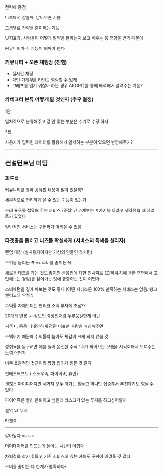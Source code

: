 전략에 중점

마트에서 장볼때, 담아두는 기능

그룹별로 전략을 같이하는 기능

넛지효과, 사람들이 어떻게 절약을 잘하는지 보고 배우는 등 영향을 받기 때문에

커뮤니티가 주 기능이 되어야 한다

### 커뮤니티 + 오픈 채팅방 (진행)

- 실시간 채팅
- 개인 가계부를 타인도 열람할 수 있게
- 그래프를 읽기 귀찮아 하는 경우 AI(GPT)를 통해 해석해서 알려주는 기능?

### 카테고리 분류 어떻게 할 것인지 (**추후 결정)**

1안

일차적으로 분류해주고 잘 안 맞는 부분은 수기로 수정 하자

2안

사용자가 입력한 데이터를 활용해서 일치하는 부분이 있으면 반영해주기?

---

## 컨설턴트님 미팅

### 피드백

커뮤니티를 통해 공유할 내용이 많이 있을까?

세부적으로 편리하게 쓸 수 있는 기능이 있는가

소비 욕구를 절약해 주는 서비스 (중점) // 가계부는 부가기능 이라고 생각했을 때 메리트가 있었다

일반적인 서비스는 구현하기 어려울 수 있음

### 타겟층을 좁히고 니즈를 확실하게 (서비스의 특색을 살리자)

랜덤 매칭 (실사용자이지만 가상의 인물인 것처럼)

수익을 늘리는 쪽 vs 소비를 줄이는 쪽

새로운 테크를 하는 것도 좋지만 금융업에 대한 인사이트 (고객 유치에 관한 측면에서 고민해보는 경험)를 얻어가는 것에 집중하는 것이 어떤가

소비패턴을 깊게 파보는 것도 좋다 (어떤 서비스든 100% 만족하는 서비스는 없음. 뱅크샐러드의 약점?)

수익률 자체보다는 편리한 소액 투자에 초점??

20대의 연봉 ~~정도인 직장인처럼 두루뭉실한게 아닌

거주지, 등등 디테일하게 정말 비슷한 사람을 매칭해주면

소액이기 때문에 수익률이 높아도 체감이 크게 되지 않을 것

성취욕을 돋구려면 예를 들어 온전한 주식 1주가 되어가는 모습을 시각화해서 보여주는 느낌 어떤가

너무 포괄적인 접근이라 방향 잡기가 힘든 것 같다

핀테크래프트 ( 스노우족, 파이어족, 휴먼)

괜찮은 아이디어지만 세가지 모두 하기는 힘들고 하나만 집중해서 추천하기도 힘들 수 있다

파이어족은 빨리 은퇴하고 싶은데 리스크가 있는 투자를 하고싶어할까

절약 vs 투자

타겟층

---

갈아엎자 vs ㄴㄴ

더미데이터를 만드는데 들이는 시간이 아깝다

차별점을 찾기 힘들고 기존 서비스에 있는 기능도 구현이 어려울 것 같다

소비를 줄이는 데 한계가 명확하다?